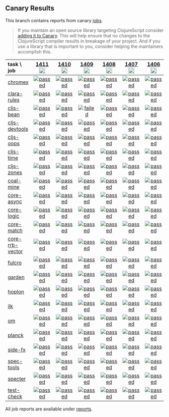 ## Canary Results

This branch contains reports from canary [jobs](https://github.com/cljs-oss/canary/tree/jobs).

> If you maintain an open source library targeting ClojureScript consider [adding it to Canary](https://github.com/cljs-oss/canary/tree/master#how-to-participate). This will help ensure that no changes to the ClojureScript compiler results in breakage of your project. And if you use a library that is important to you, consider helping the maintainers accomplish this.

[//]: # (begin_overview_table)

| task \ job | <a href="reports/2020/05/19/job-001411-1.10.769-0eaa19f4" title="job #1411&#xA;&#xA;job&#xA;&#xA;requested by BinaryAge Bot (@babot) on 2020-05-19T11:02:24Z">1411<br/><img width=20 height=20 src="https://avatars0.githubusercontent.com/u/1476765?v=4&s=60"></a> | <a href="reports/2020/05/18/job-001410-1.10.769-0eaa19f4" title="job #1410&#xA;&#xA;job&#xA;&#xA;requested by BinaryAge Bot (@babot) on 2020-05-18T11:02:28Z">1410<br/><img width=20 height=20 src="https://avatars0.githubusercontent.com/u/1476765?v=4&s=60"></a> | <a href="reports/2020/05/17/job-001409-1.10.769-0eaa19f4" title="job #1409&#xA;&#xA;job&#xA;&#xA;requested by BinaryAge Bot (@babot) on 2020-05-17T11:02:52Z">1409<br/><img width=20 height=20 src="https://avatars0.githubusercontent.com/u/1476765?v=4&s=60"></a> | <a href="reports/2020/05/16/job-001408-1.10.769-0eaa19f4" title="job #1408&#xA;&#xA;job&#xA;&#xA;requested by BinaryAge Bot (@babot) on 2020-05-16T11:08:40Z">1408<br/><img width=20 height=20 src="https://avatars0.githubusercontent.com/u/1476765?v=4&s=60"></a> | <a href="reports/2020/05/15/job-001407-1.10.768-00079768" title="job #1407&#xA;&#xA;job&#xA;&#xA;requested by BinaryAge Bot (@babot) on 2020-05-15T11:02:34Z">1407<br/><img width=20 height=20 src="https://avatars0.githubusercontent.com/u/1476765?v=4&s=60"></a> | <a href="reports/2020/05/14/job-001406-1.10.764-ac23fec2" title="job #1406&#xA;&#xA;job&#xA;&#xA;requested by BinaryAge Bot (@babot) on 2020-05-14T11:02:25Z">1406<br/><img width=20 height=20 src="https://avatars0.githubusercontent.com/u/1476765?v=4&s=60"></a> | <a href="reports/2020/05/13/job-001405-1.10.763-b0bca35a0" title="job #1405&#xA;&#xA;job -c mfikes -r CLJS-3248&#xA;&#xA;requested by Mike Fikes (@mfikes) on 2020-05-13T15:45:14Z">1405<br/><img width=20 height=20 src="https://avatars1.githubusercontent.com/u/1723464?v=4&s=60"></a> | <a href="reports/2020/05/12/job-001403-1.10.761-be792c95" title="job #1403&#xA;&#xA;job&#xA;&#xA;requested by BinaryAge Bot (@babot) on 2020-05-12T11:02:21Z">1403<br/><img width=20 height=20 src="https://avatars0.githubusercontent.com/u/1476765?v=4&s=60"></a> | <a href="reports/2020/05/11/job-001402-1.10.761-be792c95" title="job #1402&#xA;&#xA;job&#xA;&#xA;requested by BinaryAge Bot (@babot) on 2020-05-11T11:02:32Z">1402<br/><img width=20 height=20 src="https://avatars0.githubusercontent.com/u/1476765?v=4&s=60"></a> | <a href="reports/2020/05/10/job-001401-1.10.761-be792c95" title="job #1401&#xA;&#xA;job&#xA;&#xA;requested by BinaryAge Bot (@babot) on 2020-05-10T11:05:06Z">1401<br/><img width=20 height=20 src="https://avatars0.githubusercontent.com/u/1476765?v=4&s=60"></a> |
| :--- | :---: | :---: | :---: | :---: | :---: | :---: | :---: | :---: | :---: | :---: |
| [chromex](https://github.com/binaryage/chromex) | <a href="reports/2020/05/19/job-001411-1.10.769-0eaa19f4#-chromex"><img title="passed" src="http://box.binaryage.com/s-passed.svg"><a> | <a href="reports/2020/05/18/job-001410-1.10.769-0eaa19f4#-chromex"><img title="passed" src="http://box.binaryage.com/s-passed.svg"><a> | <a href="reports/2020/05/17/job-001409-1.10.769-0eaa19f4#-chromex"><img title="passed" src="http://box.binaryage.com/s-passed.svg"><a> | <a href="reports/2020/05/16/job-001408-1.10.769-0eaa19f4#-chromex"><img title="passed" src="http://box.binaryage.com/s-passed.svg"><a> | <a href="reports/2020/05/15/job-001407-1.10.768-00079768#-chromex"><img title="passed" src="http://box.binaryage.com/s-passed.svg"><a> | <a href="reports/2020/05/14/job-001406-1.10.764-ac23fec2#-chromex"><img title="passed" src="http://box.binaryage.com/s-passed.svg"><a> | <a href="reports/2020/05/13/job-001405-1.10.763-b0bca35a0#-chromex"><img title="passed" src="http://box.binaryage.com/s-passed.svg"><a> | <a href="reports/2020/05/12/job-001403-1.10.761-be792c95#-chromex"><img title="passed" src="http://box.binaryage.com/s-passed.svg"><a> | <a href="reports/2020/05/11/job-001402-1.10.761-be792c95#-chromex"><img title="passed" src="http://box.binaryage.com/s-passed.svg"><a> | <a href="reports/2020/05/10/job-001401-1.10.761-be792c95#-chromex"><img title="passed" src="http://box.binaryage.com/s-passed.svg"><a> |
| [clara-rules](https://github.com/cerner/clara-rules) | <a href="reports/2020/05/19/job-001411-1.10.769-0eaa19f4#-clara-rules"><img title="passed" src="http://box.binaryage.com/s-passed.svg"><a> | <a href="reports/2020/05/18/job-001410-1.10.769-0eaa19f4#-clara-rules"><img title="passed" src="http://box.binaryage.com/s-passed.svg"><a> | <a href="reports/2020/05/17/job-001409-1.10.769-0eaa19f4#-clara-rules"><img title="passed" src="http://box.binaryage.com/s-passed.svg"><a> | <a href="reports/2020/05/16/job-001408-1.10.769-0eaa19f4#-clara-rules"><img title="passed" src="http://box.binaryage.com/s-passed.svg"><a> | <a href="reports/2020/05/15/job-001407-1.10.768-00079768#-clara-rules"><img title="passed" src="http://box.binaryage.com/s-passed.svg"><a> | <a href="reports/2020/05/14/job-001406-1.10.764-ac23fec2#-clara-rules"><img title="passed" src="http://box.binaryage.com/s-passed.svg"><a> | <a href="reports/2020/05/13/job-001405-1.10.763-b0bca35a0#-clara-rules"><img title="passed" src="http://box.binaryage.com/s-passed.svg"><a> | <a href="reports/2020/05/12/job-001403-1.10.761-be792c95#-clara-rules"><img title="passed" src="http://box.binaryage.com/s-passed.svg"><a> | <a href="reports/2020/05/11/job-001402-1.10.761-be792c95#-clara-rules"><img title="passed" src="http://box.binaryage.com/s-passed.svg"><a> | <a href="reports/2020/05/10/job-001401-1.10.761-be792c95#-clara-rules"><img title="passed" src="http://box.binaryage.com/s-passed.svg"><a> |
| [cljs-bean](https://github.com/mfikes/cljs-bean) | <a href="reports/2020/05/19/job-001411-1.10.769-0eaa19f4#-cljs-bean"><img title="passed" src="http://box.binaryage.com/s-passed.svg"><a> | <a href="reports/2020/05/18/job-001410-1.10.769-0eaa19f4#-cljs-bean"><img title="passed" src="http://box.binaryage.com/s-passed.svg"><a> | <a href="reports/2020/05/17/job-001409-1.10.769-0eaa19f4#-cljs-bean"><img title="failed" src="http://box.binaryage.com/s-failed.svg"><a> | <a href="reports/2020/05/16/job-001408-1.10.769-0eaa19f4#-cljs-bean"><img title="passed" src="http://box.binaryage.com/s-passed.svg"><a> | <a href="reports/2020/05/15/job-001407-1.10.768-00079768#-cljs-bean"><img title="passed" src="http://box.binaryage.com/s-passed.svg"><a> | <a href="reports/2020/05/14/job-001406-1.10.764-ac23fec2#-cljs-bean"><img title="passed" src="http://box.binaryage.com/s-passed.svg"><a> | <a href="reports/2020/05/13/job-001405-1.10.763-b0bca35a0#-cljs-bean"><img title="passed" src="http://box.binaryage.com/s-passed.svg"><a> | <a href="reports/2020/05/12/job-001403-1.10.761-be792c95#-cljs-bean"><img title="passed" src="http://box.binaryage.com/s-passed.svg"><a> | <a href="reports/2020/05/11/job-001402-1.10.761-be792c95#-cljs-bean"><img title="passed" src="http://box.binaryage.com/s-passed.svg"><a> | <a href="reports/2020/05/10/job-001401-1.10.761-be792c95#-cljs-bean"><img title="passed" src="http://box.binaryage.com/s-passed.svg"><a> |
| [cljs-devtools](https://github.com/binaryage/cljs-devtools) | <a href="reports/2020/05/19/job-001411-1.10.769-0eaa19f4#-cljs-devtools"><img title="passed" src="http://box.binaryage.com/s-passed.svg"><a> | <a href="reports/2020/05/18/job-001410-1.10.769-0eaa19f4#-cljs-devtools"><img title="passed" src="http://box.binaryage.com/s-passed.svg"><a> | <a href="reports/2020/05/17/job-001409-1.10.769-0eaa19f4#-cljs-devtools"><img title="passed" src="http://box.binaryage.com/s-passed.svg"><a> | <a href="reports/2020/05/16/job-001408-1.10.769-0eaa19f4#-cljs-devtools"><img title="passed" src="http://box.binaryage.com/s-passed.svg"><a> | <a href="reports/2020/05/15/job-001407-1.10.768-00079768#-cljs-devtools"><img title="passed" src="http://box.binaryage.com/s-passed.svg"><a> | <a href="reports/2020/05/14/job-001406-1.10.764-ac23fec2#-cljs-devtools"><img title="passed" src="http://box.binaryage.com/s-passed.svg"><a> | <a href="reports/2020/05/13/job-001405-1.10.763-b0bca35a0#-cljs-devtools"><img title="passed" src="http://box.binaryage.com/s-passed.svg"><a> | <a href="reports/2020/05/12/job-001403-1.10.761-be792c95#-cljs-devtools"><img title="passed" src="http://box.binaryage.com/s-passed.svg"><a> | <a href="reports/2020/05/11/job-001402-1.10.761-be792c95#-cljs-devtools"><img title="passed" src="http://box.binaryage.com/s-passed.svg"><a> | <a href="reports/2020/05/10/job-001401-1.10.761-be792c95#-cljs-devtools"><img title="passed" src="http://box.binaryage.com/s-passed.svg"><a> |
| [cljs-oops](https://github.com/binaryage/cljs-oops) | <a href="reports/2020/05/19/job-001411-1.10.769-0eaa19f4#-cljs-oops"><img title="passed" src="http://box.binaryage.com/s-passed.svg"><a> | <a href="reports/2020/05/18/job-001410-1.10.769-0eaa19f4#-cljs-oops"><img title="passed" src="http://box.binaryage.com/s-passed.svg"><a> | <a href="reports/2020/05/17/job-001409-1.10.769-0eaa19f4#-cljs-oops"><img title="passed" src="http://box.binaryage.com/s-passed.svg"><a> | <a href="reports/2020/05/16/job-001408-1.10.769-0eaa19f4#-cljs-oops"><img title="passed" src="http://box.binaryage.com/s-passed.svg"><a> | <a href="reports/2020/05/15/job-001407-1.10.768-00079768#-cljs-oops"><img title="passed" src="http://box.binaryage.com/s-passed.svg"><a> | <a href="reports/2020/05/14/job-001406-1.10.764-ac23fec2#-cljs-oops"><img title="passed" src="http://box.binaryage.com/s-passed.svg"><a> | <a href="reports/2020/05/13/job-001405-1.10.763-b0bca35a0#-cljs-oops"><img title="passed" src="http://box.binaryage.com/s-passed.svg"><a> | <a href="reports/2020/05/12/job-001403-1.10.761-be792c95#-cljs-oops"><img title="passed" src="http://box.binaryage.com/s-passed.svg"><a> | <a href="reports/2020/05/11/job-001402-1.10.761-be792c95#-cljs-oops"><img title="passed" src="http://box.binaryage.com/s-passed.svg"><a> | <a href="reports/2020/05/10/job-001401-1.10.761-be792c95#-cljs-oops"><img title="passed" src="http://box.binaryage.com/s-passed.svg"><a> |
| [cljs-time](https://github.com/andrewmcveigh/cljs-time) | <a href="reports/2020/05/19/job-001411-1.10.769-0eaa19f4#-cljs-time"><img title="passed" src="http://box.binaryage.com/s-passed.svg"><a> | <a href="reports/2020/05/18/job-001410-1.10.769-0eaa19f4#-cljs-time"><img title="passed" src="http://box.binaryage.com/s-passed.svg"><a> | <a href="reports/2020/05/17/job-001409-1.10.769-0eaa19f4#-cljs-time"><img title="passed" src="http://box.binaryage.com/s-passed.svg"><a> | <a href="reports/2020/05/16/job-001408-1.10.769-0eaa19f4#-cljs-time"><img title="passed" src="http://box.binaryage.com/s-passed.svg"><a> | <a href="reports/2020/05/15/job-001407-1.10.768-00079768#-cljs-time"><img title="passed" src="http://box.binaryage.com/s-passed.svg"><a> | <a href="reports/2020/05/14/job-001406-1.10.764-ac23fec2#-cljs-time"><img title="passed" src="http://box.binaryage.com/s-passed.svg"><a> | <a href="reports/2020/05/13/job-001405-1.10.763-b0bca35a0#-cljs-time"><img title="passed" src="http://box.binaryage.com/s-passed.svg"><a> | <a href="reports/2020/05/12/job-001403-1.10.761-be792c95#-cljs-time"><img title="passed" src="http://box.binaryage.com/s-passed.svg"><a> | <a href="reports/2020/05/11/job-001402-1.10.761-be792c95#-cljs-time"><img title="passed" src="http://box.binaryage.com/s-passed.svg"><a> | <a href="reports/2020/05/10/job-001401-1.10.761-be792c95#-cljs-time"><img title="passed" src="http://box.binaryage.com/s-passed.svg"><a> |
| [cljs-zones](https://github.com/binaryage/cljs-zones) | <a href="reports/2020/05/19/job-001411-1.10.769-0eaa19f4#-cljs-zones"><img title="passed" src="http://box.binaryage.com/s-passed.svg"><a> | <a href="reports/2020/05/18/job-001410-1.10.769-0eaa19f4#-cljs-zones"><img title="passed" src="http://box.binaryage.com/s-passed.svg"><a> | <a href="reports/2020/05/17/job-001409-1.10.769-0eaa19f4#-cljs-zones"><img title="passed" src="http://box.binaryage.com/s-passed.svg"><a> | <a href="reports/2020/05/16/job-001408-1.10.769-0eaa19f4#-cljs-zones"><img title="passed" src="http://box.binaryage.com/s-passed.svg"><a> | <a href="reports/2020/05/15/job-001407-1.10.768-00079768#-cljs-zones"><img title="passed" src="http://box.binaryage.com/s-passed.svg"><a> | <a href="reports/2020/05/14/job-001406-1.10.764-ac23fec2#-cljs-zones"><img title="passed" src="http://box.binaryage.com/s-passed.svg"><a> | <a href="reports/2020/05/13/job-001405-1.10.763-b0bca35a0#-cljs-zones"><img title="passed" src="http://box.binaryage.com/s-passed.svg"><a> | <a href="reports/2020/05/12/job-001403-1.10.761-be792c95#-cljs-zones"><img title="passed" src="http://box.binaryage.com/s-passed.svg"><a> | <a href="reports/2020/05/11/job-001402-1.10.761-be792c95#-cljs-zones"><img title="passed" src="http://box.binaryage.com/s-passed.svg"><a> | <a href="reports/2020/05/10/job-001401-1.10.761-be792c95#-cljs-zones"><img title="passed" src="http://box.binaryage.com/s-passed.svg"><a> |
| [coal-mine](https://github.com/mfikes/coal-mine) | <a href="reports/2020/05/19/job-001411-1.10.769-0eaa19f4#-coal-mine"><img title="passed" src="http://box.binaryage.com/s-passed.svg"><a> | <a href="reports/2020/05/18/job-001410-1.10.769-0eaa19f4#-coal-mine"><img title="passed" src="http://box.binaryage.com/s-passed.svg"><a> | <a href="reports/2020/05/17/job-001409-1.10.769-0eaa19f4#-coal-mine"><img title="passed" src="http://box.binaryage.com/s-passed.svg"><a> | <a href="reports/2020/05/16/job-001408-1.10.769-0eaa19f4#-coal-mine"><img title="passed" src="http://box.binaryage.com/s-passed.svg"><a> | <a href="reports/2020/05/15/job-001407-1.10.768-00079768#-coal-mine"><img title="passed" src="http://box.binaryage.com/s-passed.svg"><a> | <a href="reports/2020/05/14/job-001406-1.10.764-ac23fec2#-coal-mine"><img title="passed" src="http://box.binaryage.com/s-passed.svg"><a> | <a href="reports/2020/05/13/job-001405-1.10.763-b0bca35a0#-coal-mine"><img title="passed" src="http://box.binaryage.com/s-passed.svg"><a> | <a href="reports/2020/05/12/job-001403-1.10.761-be792c95#-coal-mine"><img title="passed" src="http://box.binaryage.com/s-passed.svg"><a> | <a href="reports/2020/05/11/job-001402-1.10.761-be792c95#-coal-mine"><img title="passed" src="http://box.binaryage.com/s-passed.svg"><a> | <a href="reports/2020/05/10/job-001401-1.10.761-be792c95#-coal-mine"><img title="passed" src="http://box.binaryage.com/s-passed.svg"><a> |
| [core-async](https://github.com/clojure/core.async) | <a href="reports/2020/05/19/job-001411-1.10.769-0eaa19f4#-core-async"><img title="passed" src="http://box.binaryage.com/s-passed.svg"><a> | <a href="reports/2020/05/18/job-001410-1.10.769-0eaa19f4#-core-async"><img title="passed" src="http://box.binaryage.com/s-passed.svg"><a> | <a href="reports/2020/05/17/job-001409-1.10.769-0eaa19f4#-core-async"><img title="passed" src="http://box.binaryage.com/s-passed.svg"><a> | <a href="reports/2020/05/16/job-001408-1.10.769-0eaa19f4#-core-async"><img title="passed" src="http://box.binaryage.com/s-passed.svg"><a> | <a href="reports/2020/05/15/job-001407-1.10.768-00079768#-core-async"><img title="passed" src="http://box.binaryage.com/s-passed.svg"><a> | <a href="reports/2020/05/14/job-001406-1.10.764-ac23fec2#-core-async"><img title="passed" src="http://box.binaryage.com/s-passed.svg"><a> | <a href="reports/2020/05/13/job-001405-1.10.763-b0bca35a0#-core-async"><img title="passed" src="http://box.binaryage.com/s-passed.svg"><a> | <a href="reports/2020/05/12/job-001403-1.10.761-be792c95#-core-async"><img title="passed" src="http://box.binaryage.com/s-passed.svg"><a> | <a href="reports/2020/05/11/job-001402-1.10.761-be792c95#-core-async"><img title="passed" src="http://box.binaryage.com/s-passed.svg"><a> | <a href="reports/2020/05/10/job-001401-1.10.761-be792c95#-core-async"><img title="passed" src="http://box.binaryage.com/s-passed.svg"><a> |
| [core-logic](https://github.com/clojure/core.logic) | <a href="reports/2020/05/19/job-001411-1.10.769-0eaa19f4#-core-logic"><img title="passed" src="http://box.binaryage.com/s-passed.svg"><a> | <a href="reports/2020/05/18/job-001410-1.10.769-0eaa19f4#-core-logic"><img title="passed" src="http://box.binaryage.com/s-passed.svg"><a> | <a href="reports/2020/05/17/job-001409-1.10.769-0eaa19f4#-core-logic"><img title="passed" src="http://box.binaryage.com/s-passed.svg"><a> | <a href="reports/2020/05/16/job-001408-1.10.769-0eaa19f4#-core-logic"><img title="passed" src="http://box.binaryage.com/s-passed.svg"><a> | <a href="reports/2020/05/15/job-001407-1.10.768-00079768#-core-logic"><img title="passed" src="http://box.binaryage.com/s-passed.svg"><a> | <a href="reports/2020/05/14/job-001406-1.10.764-ac23fec2#-core-logic"><img title="passed" src="http://box.binaryage.com/s-passed.svg"><a> | <a href="reports/2020/05/13/job-001405-1.10.763-b0bca35a0#-core-logic"><img title="passed" src="http://box.binaryage.com/s-passed.svg"><a> | <a href="reports/2020/05/12/job-001403-1.10.761-be792c95#-core-logic"><img title="passed" src="http://box.binaryage.com/s-passed.svg"><a> | <a href="reports/2020/05/11/job-001402-1.10.761-be792c95#-core-logic"><img title="passed" src="http://box.binaryage.com/s-passed.svg"><a> | <a href="reports/2020/05/10/job-001401-1.10.761-be792c95#-core-logic"><img title="passed" src="http://box.binaryage.com/s-passed.svg"><a> |
| [core-match](https://github.com/clojure/core.match) | <a href="reports/2020/05/19/job-001411-1.10.769-0eaa19f4#-core-match"><img title="passed" src="http://box.binaryage.com/s-passed.svg"><a> | <a href="reports/2020/05/18/job-001410-1.10.769-0eaa19f4#-core-match"><img title="passed" src="http://box.binaryage.com/s-passed.svg"><a> | <a href="reports/2020/05/17/job-001409-1.10.769-0eaa19f4#-core-match"><img title="passed" src="http://box.binaryage.com/s-passed.svg"><a> | <a href="reports/2020/05/16/job-001408-1.10.769-0eaa19f4#-core-match"><img title="passed" src="http://box.binaryage.com/s-passed.svg"><a> | <a href="reports/2020/05/15/job-001407-1.10.768-00079768#-core-match"><img title="passed" src="http://box.binaryage.com/s-passed.svg"><a> | <a href="reports/2020/05/14/job-001406-1.10.764-ac23fec2#-core-match"><img title="passed" src="http://box.binaryage.com/s-passed.svg"><a> | <a href="reports/2020/05/13/job-001405-1.10.763-b0bca35a0#-core-match"><img title="passed" src="http://box.binaryage.com/s-passed.svg"><a> | <a href="reports/2020/05/12/job-001403-1.10.761-be792c95#-core-match"><img title="passed" src="http://box.binaryage.com/s-passed.svg"><a> | <a href="reports/2020/05/11/job-001402-1.10.761-be792c95#-core-match"><img title="passed" src="http://box.binaryage.com/s-passed.svg"><a> | <a href="reports/2020/05/10/job-001401-1.10.761-be792c95#-core-match"><img title="passed" src="http://box.binaryage.com/s-passed.svg"><a> |
| [core-rrb-vector](https://github.com/clojure/core.rrb-vector) | <a href="reports/2020/05/19/job-001411-1.10.769-0eaa19f4#-core-rrb-vector"><img title="passed" src="http://box.binaryage.com/s-passed.svg"><a> | <a href="reports/2020/05/18/job-001410-1.10.769-0eaa19f4#-core-rrb-vector"><img title="passed" src="http://box.binaryage.com/s-passed.svg"><a> | <a href="reports/2020/05/17/job-001409-1.10.769-0eaa19f4#-core-rrb-vector"><img title="passed" src="http://box.binaryage.com/s-passed.svg"><a> | <a href="reports/2020/05/16/job-001408-1.10.769-0eaa19f4#-core-rrb-vector"><img title="passed" src="http://box.binaryage.com/s-passed.svg"><a> | <a href="reports/2020/05/15/job-001407-1.10.768-00079768#-core-rrb-vector"><img title="passed" src="http://box.binaryage.com/s-passed.svg"><a> | <a href="reports/2020/05/14/job-001406-1.10.764-ac23fec2#-core-rrb-vector"><img title="passed" src="http://box.binaryage.com/s-passed.svg"><a> | <a href="reports/2020/05/13/job-001405-1.10.763-b0bca35a0#-core-rrb-vector"><img title="passed" src="http://box.binaryage.com/s-passed.svg"><a> | <a href="reports/2020/05/12/job-001403-1.10.761-be792c95#-core-rrb-vector"><img title="passed" src="http://box.binaryage.com/s-passed.svg"><a> | <a href="reports/2020/05/11/job-001402-1.10.761-be792c95#-core-rrb-vector"><img title="passed" src="http://box.binaryage.com/s-passed.svg"><a> | <a href="reports/2020/05/10/job-001401-1.10.761-be792c95#-core-rrb-vector"><img title="passed" src="http://box.binaryage.com/s-passed.svg"><a> |
| [fulcro](https://github.com/fulcrologic/fulcro) | <a href="reports/2020/05/19/job-001411-1.10.769-0eaa19f4#-fulcro"><img title="passed" src="http://box.binaryage.com/s-passed.svg"><a> | <a href="reports/2020/05/18/job-001410-1.10.769-0eaa19f4#-fulcro"><img title="passed" src="http://box.binaryage.com/s-passed.svg"><a> | <a href="reports/2020/05/17/job-001409-1.10.769-0eaa19f4#-fulcro"><img title="passed" src="http://box.binaryage.com/s-passed.svg"><a> | <a href="reports/2020/05/16/job-001408-1.10.769-0eaa19f4#-fulcro"><img title="passed" src="http://box.binaryage.com/s-passed.svg"><a> | <a href="reports/2020/05/15/job-001407-1.10.768-00079768#-fulcro"><img title="passed" src="http://box.binaryage.com/s-passed.svg"><a> | <a href="reports/2020/05/14/job-001406-1.10.764-ac23fec2#-fulcro"><img title="passed" src="http://box.binaryage.com/s-passed.svg"><a> | <a href="reports/2020/05/13/job-001405-1.10.763-b0bca35a0#-fulcro"><img title="passed" src="http://box.binaryage.com/s-passed.svg"><a> | <a href="reports/2020/05/12/job-001403-1.10.761-be792c95#-fulcro"><img title="passed" src="http://box.binaryage.com/s-passed.svg"><a> | <a href="reports/2020/05/11/job-001402-1.10.761-be792c95#-fulcro"><img title="passed" src="http://box.binaryage.com/s-passed.svg"><a> | <a href="reports/2020/05/10/job-001401-1.10.761-be792c95#-fulcro"><img title="passed" src="http://box.binaryage.com/s-passed.svg"><a> |
| [garden](https://github.com/noprompt/garden) | <a href="reports/2020/05/19/job-001411-1.10.769-0eaa19f4#-garden"><img title="passed" src="http://box.binaryage.com/s-passed.svg"><a> | <a href="reports/2020/05/18/job-001410-1.10.769-0eaa19f4#-garden"><img title="passed" src="http://box.binaryage.com/s-passed.svg"><a> | <a href="reports/2020/05/17/job-001409-1.10.769-0eaa19f4#-garden"><img title="passed" src="http://box.binaryage.com/s-passed.svg"><a> | <a href="reports/2020/05/16/job-001408-1.10.769-0eaa19f4#-garden"><img title="passed" src="http://box.binaryage.com/s-passed.svg"><a> | <a href="reports/2020/05/15/job-001407-1.10.768-00079768#-garden"><img title="passed" src="http://box.binaryage.com/s-passed.svg"><a> | <a href="reports/2020/05/14/job-001406-1.10.764-ac23fec2#-garden"><img title="passed" src="http://box.binaryage.com/s-passed.svg"><a> | <a href="reports/2020/05/13/job-001405-1.10.763-b0bca35a0#-garden"><img title="passed" src="http://box.binaryage.com/s-passed.svg"><a> | <a href="reports/2020/05/12/job-001403-1.10.761-be792c95#-garden"><img title="passed" src="http://box.binaryage.com/s-passed.svg"><a> | <a href="reports/2020/05/11/job-001402-1.10.761-be792c95#-garden"><img title="passed" src="http://box.binaryage.com/s-passed.svg"><a> | <a href="reports/2020/05/10/job-001401-1.10.761-be792c95#-garden"><img title="passed" src="http://box.binaryage.com/s-passed.svg"><a> |
| [hoplon](https://github.com/hoplon/hoplon) | <a href="reports/2020/05/19/job-001411-1.10.769-0eaa19f4#-hoplon"><img title="passed" src="http://box.binaryage.com/s-passed.svg"><a> | <a href="reports/2020/05/18/job-001410-1.10.769-0eaa19f4#-hoplon"><img title="passed" src="http://box.binaryage.com/s-passed.svg"><a> | <a href="reports/2020/05/17/job-001409-1.10.769-0eaa19f4#-hoplon"><img title="passed" src="http://box.binaryage.com/s-passed.svg"><a> | <a href="reports/2020/05/16/job-001408-1.10.769-0eaa19f4#-hoplon"><img title="passed" src="http://box.binaryage.com/s-passed.svg"><a> | <a href="reports/2020/05/15/job-001407-1.10.768-00079768#-hoplon"><img title="passed" src="http://box.binaryage.com/s-passed.svg"><a> | <a href="reports/2020/05/14/job-001406-1.10.764-ac23fec2#-hoplon"><img title="passed" src="http://box.binaryage.com/s-passed.svg"><a> | <a href="reports/2020/05/13/job-001405-1.10.763-b0bca35a0#-hoplon"><img title="passed" src="http://box.binaryage.com/s-passed.svg"><a> | <a href="reports/2020/05/12/job-001403-1.10.761-be792c95#-hoplon"><img title="passed" src="http://box.binaryage.com/s-passed.svg"><a> | <a href="reports/2020/05/11/job-001402-1.10.761-be792c95#-hoplon"><img title="passed" src="http://box.binaryage.com/s-passed.svg"><a> | <a href="reports/2020/05/10/job-001401-1.10.761-be792c95#-hoplon"><img title="passed" src="http://box.binaryage.com/s-passed.svg"><a> |
| [ilk](https://github.com/mfikes/ilk) | <a href="reports/2020/05/19/job-001411-1.10.769-0eaa19f4#-ilk"><img title="passed" src="http://box.binaryage.com/s-passed.svg"><a> | <a href="reports/2020/05/18/job-001410-1.10.769-0eaa19f4#-ilk"><img title="passed" src="http://box.binaryage.com/s-passed.svg"><a> | <a href="reports/2020/05/17/job-001409-1.10.769-0eaa19f4#-ilk"><img title="passed" src="http://box.binaryage.com/s-passed.svg"><a> | <a href="reports/2020/05/16/job-001408-1.10.769-0eaa19f4#-ilk"><img title="passed" src="http://box.binaryage.com/s-passed.svg"><a> | <a href="reports/2020/05/15/job-001407-1.10.768-00079768#-ilk"><img title="passed" src="http://box.binaryage.com/s-passed.svg"><a> | <a href="reports/2020/05/14/job-001406-1.10.764-ac23fec2#-ilk"><img title="passed" src="http://box.binaryage.com/s-passed.svg"><a> | <a href="reports/2020/05/13/job-001405-1.10.763-b0bca35a0#-ilk"><img title="passed" src="http://box.binaryage.com/s-passed.svg"><a> | <a href="reports/2020/05/12/job-001403-1.10.761-be792c95#-ilk"><img title="passed" src="http://box.binaryage.com/s-passed.svg"><a> | <a href="reports/2020/05/11/job-001402-1.10.761-be792c95#-ilk"><img title="passed" src="http://box.binaryage.com/s-passed.svg"><a> | <a href="reports/2020/05/10/job-001401-1.10.761-be792c95#-ilk"><img title="passed" src="http://box.binaryage.com/s-passed.svg"><a> |
| [om](https://github.com/omcljs/om) | <a href="reports/2020/05/19/job-001411-1.10.769-0eaa19f4#-om"><img title="passed" src="http://box.binaryage.com/s-passed.svg"><a> | <a href="reports/2020/05/18/job-001410-1.10.769-0eaa19f4#-om"><img title="passed" src="http://box.binaryage.com/s-passed.svg"><a> | <a href="reports/2020/05/17/job-001409-1.10.769-0eaa19f4#-om"><img title="passed" src="http://box.binaryage.com/s-passed.svg"><a> | <a href="reports/2020/05/16/job-001408-1.10.769-0eaa19f4#-om"><img title="passed" src="http://box.binaryage.com/s-passed.svg"><a> | <a href="reports/2020/05/15/job-001407-1.10.768-00079768#-om"><img title="passed" src="http://box.binaryage.com/s-passed.svg"><a> | <a href="reports/2020/05/14/job-001406-1.10.764-ac23fec2#-om"><img title="passed" src="http://box.binaryage.com/s-passed.svg"><a> | <a href="reports/2020/05/13/job-001405-1.10.763-b0bca35a0#-om"><img title="passed" src="http://box.binaryage.com/s-passed.svg"><a> | <a href="reports/2020/05/12/job-001403-1.10.761-be792c95#-om"><img title="passed" src="http://box.binaryage.com/s-passed.svg"><a> | <a href="reports/2020/05/11/job-001402-1.10.761-be792c95#-om"><img title="passed" src="http://box.binaryage.com/s-passed.svg"><a> | <a href="reports/2020/05/10/job-001401-1.10.761-be792c95#-om"><img title="passed" src="http://box.binaryage.com/s-passed.svg"><a> |
| [planck](https://github.com/planck-repl/planck) | <a href="reports/2020/05/19/job-001411-1.10.769-0eaa19f4#-planck"><img title="passed" src="http://box.binaryage.com/s-passed.svg"><a> | <a href="reports/2020/05/18/job-001410-1.10.769-0eaa19f4#-planck"><img title="passed" src="http://box.binaryage.com/s-passed.svg"><a> | <a href="reports/2020/05/17/job-001409-1.10.769-0eaa19f4#-planck"><img title="passed" src="http://box.binaryage.com/s-passed.svg"><a> | <a href="reports/2020/05/16/job-001408-1.10.769-0eaa19f4#-planck"><img title="passed" src="http://box.binaryage.com/s-passed.svg"><a> | <a href="reports/2020/05/15/job-001407-1.10.768-00079768#-planck"><img title="passed" src="http://box.binaryage.com/s-passed.svg"><a> | <a href="reports/2020/05/14/job-001406-1.10.764-ac23fec2#-planck"><img title="passed" src="http://box.binaryage.com/s-passed.svg"><a> | <a href="reports/2020/05/13/job-001405-1.10.763-b0bca35a0#-planck"><img title="passed" src="http://box.binaryage.com/s-passed.svg"><a> | <a href="reports/2020/05/12/job-001403-1.10.761-be792c95#-planck"><img title="passed" src="http://box.binaryage.com/s-passed.svg"><a> | <a href="reports/2020/05/11/job-001402-1.10.761-be792c95#-planck"><img title="passed" src="http://box.binaryage.com/s-passed.svg"><a> | <a href="reports/2020/05/10/job-001401-1.10.761-be792c95#-planck"><img title="passed" src="http://box.binaryage.com/s-passed.svg"><a> |
| [side-fx](https://github.com/cljsrn/side-fx) | <a href="reports/2020/05/19/job-001411-1.10.769-0eaa19f4#-side-fx"><img title="passed" src="http://box.binaryage.com/s-passed.svg"><a> | <a href="reports/2020/05/18/job-001410-1.10.769-0eaa19f4#-side-fx"><img title="passed" src="http://box.binaryage.com/s-passed.svg"><a> | <a href="reports/2020/05/17/job-001409-1.10.769-0eaa19f4#-side-fx"><img title="passed" src="http://box.binaryage.com/s-passed.svg"><a> | <a href="reports/2020/05/16/job-001408-1.10.769-0eaa19f4#-side-fx"><img title="passed" src="http://box.binaryage.com/s-passed.svg"><a> | <a href="reports/2020/05/15/job-001407-1.10.768-00079768#-side-fx"><img title="passed" src="http://box.binaryage.com/s-passed.svg"><a> | <a href="reports/2020/05/14/job-001406-1.10.764-ac23fec2#-side-fx"><img title="passed" src="http://box.binaryage.com/s-passed.svg"><a> | <a href="reports/2020/05/13/job-001405-1.10.763-b0bca35a0#-side-fx"><img title="passed" src="http://box.binaryage.com/s-passed.svg"><a> | <a href="reports/2020/05/12/job-001403-1.10.761-be792c95#-side-fx"><img title="passed" src="http://box.binaryage.com/s-passed.svg"><a> | <a href="reports/2020/05/11/job-001402-1.10.761-be792c95#-side-fx"><img title="passed" src="http://box.binaryage.com/s-passed.svg"><a> | <a href="reports/2020/05/10/job-001401-1.10.761-be792c95#-side-fx"><img title="passed" src="http://box.binaryage.com/s-passed.svg"><a> |
| [spec-tools](https://github.com/metosin/spec-tools) | <a href="reports/2020/05/19/job-001411-1.10.769-0eaa19f4#-spec-tools"><img title="passed" src="http://box.binaryage.com/s-passed.svg"><a> | <a href="reports/2020/05/18/job-001410-1.10.769-0eaa19f4#-spec-tools"><img title="passed" src="http://box.binaryage.com/s-passed.svg"><a> | <a href="reports/2020/05/17/job-001409-1.10.769-0eaa19f4#-spec-tools"><img title="passed" src="http://box.binaryage.com/s-passed.svg"><a> | <a href="reports/2020/05/16/job-001408-1.10.769-0eaa19f4#-spec-tools"><img title="passed" src="http://box.binaryage.com/s-passed.svg"><a> | <a href="reports/2020/05/15/job-001407-1.10.768-00079768#-spec-tools"><img title="passed" src="http://box.binaryage.com/s-passed.svg"><a> | <a href="reports/2020/05/14/job-001406-1.10.764-ac23fec2#-spec-tools"><img title="passed" src="http://box.binaryage.com/s-passed.svg"><a> | <a href="reports/2020/05/13/job-001405-1.10.763-b0bca35a0#-spec-tools"><img title="passed" src="http://box.binaryage.com/s-passed.svg"><a> | <a href="reports/2020/05/12/job-001403-1.10.761-be792c95#-spec-tools"><img title="passed" src="http://box.binaryage.com/s-passed.svg"><a> | <a href="reports/2020/05/11/job-001402-1.10.761-be792c95#-spec-tools"><img title="passed" src="http://box.binaryage.com/s-passed.svg"><a> | <a href="reports/2020/05/10/job-001401-1.10.761-be792c95#-spec-tools"><img title="passed" src="http://box.binaryage.com/s-passed.svg"><a> |
| [specter](https://github.com/nathanmarz/specter) | <a href="reports/2020/05/19/job-001411-1.10.769-0eaa19f4#-specter"><img title="passed" src="http://box.binaryage.com/s-passed.svg"><a> | <a href="reports/2020/05/18/job-001410-1.10.769-0eaa19f4#-specter"><img title="passed" src="http://box.binaryage.com/s-passed.svg"><a> | <a href="reports/2020/05/17/job-001409-1.10.769-0eaa19f4#-specter"><img title="passed" src="http://box.binaryage.com/s-passed.svg"><a> | <a href="reports/2020/05/16/job-001408-1.10.769-0eaa19f4#-specter"><img title="passed" src="http://box.binaryage.com/s-passed.svg"><a> | <a href="reports/2020/05/15/job-001407-1.10.768-00079768#-specter"><img title="passed" src="http://box.binaryage.com/s-passed.svg"><a> | <a href="reports/2020/05/14/job-001406-1.10.764-ac23fec2#-specter"><img title="passed" src="http://box.binaryage.com/s-passed.svg"><a> | <a href="reports/2020/05/13/job-001405-1.10.763-b0bca35a0#-specter"><img title="passed" src="http://box.binaryage.com/s-passed.svg"><a> | <a href="reports/2020/05/12/job-001403-1.10.761-be792c95#-specter"><img title="passed" src="http://box.binaryage.com/s-passed.svg"><a> | <a href="reports/2020/05/11/job-001402-1.10.761-be792c95#-specter"><img title="passed" src="http://box.binaryage.com/s-passed.svg"><a> | <a href="reports/2020/05/10/job-001401-1.10.761-be792c95#-specter"><img title="passed" src="http://box.binaryage.com/s-passed.svg"><a> |
| [test-check](https://github.com/clojure/test.check) | <a href="reports/2020/05/19/job-001411-1.10.769-0eaa19f4#-test-check"><img title="passed" src="http://box.binaryage.com/s-passed.svg"><a> | <a href="reports/2020/05/18/job-001410-1.10.769-0eaa19f4#-test-check"><img title="passed" src="http://box.binaryage.com/s-passed.svg"><a> | <a href="reports/2020/05/17/job-001409-1.10.769-0eaa19f4#-test-check"><img title="passed" src="http://box.binaryage.com/s-passed.svg"><a> | <a href="reports/2020/05/16/job-001408-1.10.769-0eaa19f4#-test-check"><img title="passed" src="http://box.binaryage.com/s-passed.svg"><a> | <a href="reports/2020/05/15/job-001407-1.10.768-00079768#-test-check"><img title="passed" src="http://box.binaryage.com/s-passed.svg"><a> | <a href="reports/2020/05/14/job-001406-1.10.764-ac23fec2#-test-check"><img title="passed" src="http://box.binaryage.com/s-passed.svg"><a> | <a href="reports/2020/05/13/job-001405-1.10.763-b0bca35a0#-test-check"><img title="passed" src="http://box.binaryage.com/s-passed.svg"><a> | <a href="reports/2020/05/12/job-001403-1.10.761-be792c95#-test-check"><img title="passed" src="http://box.binaryage.com/s-passed.svg"><a> | <a href="reports/2020/05/11/job-001402-1.10.761-be792c95#-test-check"><img title="passed" src="http://box.binaryage.com/s-passed.svg"><a> | <a href="reports/2020/05/10/job-001401-1.10.761-be792c95#-test-check"><img title="passed" src="http://box.binaryage.com/s-passed.svg"><a> |

[//]: # (end_overview_table)

All job reports are available under [reports](reports).
